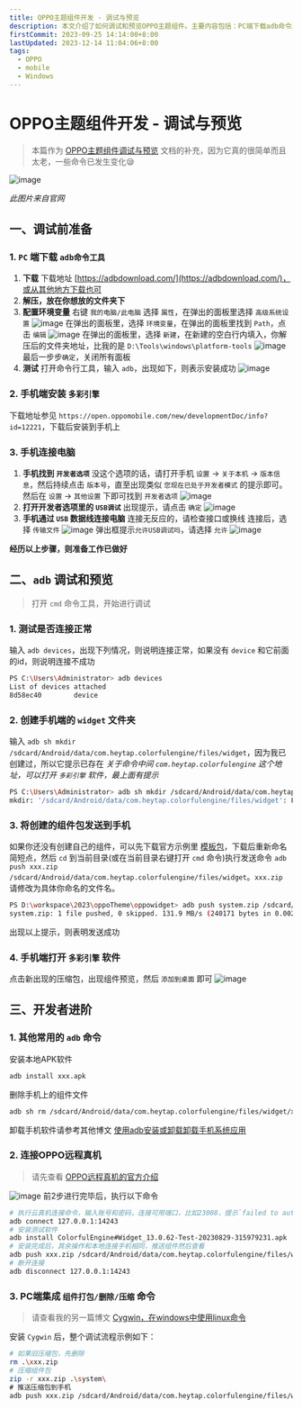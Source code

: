 ```yaml
---
title: OPPO主题组件开发 - 调试与预览
description: 本文介绍了如何调试和预览OPPO主题组件。主要内容包括：PC端下载adb命令工具并配置环境变量，手机端安装多彩引擎并连接电脑，通过adb命令测试连接、创建widget文件夹、发送组件包到手机，以及手机端预览组件。还介绍了其他常用adb命令和连接OPPO远程真机的方法
firstCommit: 2023-09-25 14:14:00+8:00
lastUpdated: 2023-12-14 11:04:06+8:00
tags:
  - OPPO
  - mobile
  - Windows
---
```


# OPPO主题组件开发 - 调试与预览

> 本篇作为 [OPPO主题组件调试与预览](https://open.oppomobile.com/new/developmentDoc/info?id=12221) 文档的补充，因为它真的很简单而且太老，一些命令已发生变化😪

![image](https://www.helloimg.com/i/2025/01/02/677642d50c4b7.png)

_此图片来自官网_

## 一、调试前准备

### 1. `PC` 端下载 `adb命令工具`

1. **下载**
   下载地址 [https://adbdownload.com/](https://adbdownload.com/)，或从其他地方下载也可
2. **解压，放在你想放的文件夹下**
3. **配置环境变量**
   右键 `我的电脑/此电脑` 选择 `属性`，在弹出的面板里选择 `高级系统设置`
   ![image](https://www.helloimg.com/i/2025/01/02/677642d54b705.png)
   在弹出的面板里，选择 `环境变量`，在弹出的面板里找到 `Path`，点击 `编辑`
   ![image](https://www.helloimg.com/i/2025/01/02/677642d605f7d.png)
   在弹出的面板里，选择 `新建`，在新建的空白行内填入，你解压后的文件夹地址，比我的是 `D:\Tools\windows\platform-tools`
   ![image](https://www.helloimg.com/i/2025/01/02/677642d48efcc.png)
   最后一步步`确定`，关闭所有面板
4. **测试**
   打开命令行工具，输入 `adb`，出现如下，则表示安装成功
   ![image](https://www.helloimg.com/i/2025/01/02/677642d3ab872.png)

### 2. 手机端安装 `多彩引擎`

下载地址参见 `https://open.oppomobile.com/new/developmentDoc/info?id=12221`，下载后安装到手机上

### 3. 手机连接电脑

1. **手机找到 `开发者选项`**
   没这个选项的话，请打开手机 `设置` -> `关于本机` -> `版本信息`，然后持续点击 `版本号`，直至出现类似 `您现在已处于开发者模式` 的提示即可。然后在 `设置` -> `其他设置` 下即可找到 `开发者选项`
   ![image](https://www.helloimg.com/i/2025/01/02/677642d41c849.png)
2. **打开开发者选项里的 `USB调试`**
   出现提示，请点击 `确定`
   ![image](https://www.helloimg.com/i/2025/01/02/677642d67e404.png)
3. **手机通过 `USB` 数据线连接电脑**
   连接无反应的，请检查接口或换线
   连接后，选择 `传输文件`
   ![image](https://www.helloimg.com/i/2025/01/02/677642d6d7aa6.png)
   弹出框提示`允许USB调试吗`，请选择 `允许`
   ![image](https://www.helloimg.com/i/2025/01/02/677642d74ce96.png)

**经历以上步骤，则准备工作已做好**

## 二、`adb` 调试和预览

> 打开 `cmd` 命令工具，开始进行调试

### 1. 测试是否连接正常

输入 `adb devices`，出现下列情况，则说明连接正常，如果没有 `device` 和它前面的id，则说明连接不成功

```sh
PS C:\Users\Administrator> adb devices
List of devices attached
8d58ec40        device
```

### 2. 创建手机端的 `widget` 文件夹

输入 `adb sh mkdir /sdcard/Android/data/com.heytap.colorfulengine/files/widget`，因为我已创建过，所以它提示已存在
_关于命令中间 `com.heytap.colorfulengine` 这个地址，可以打开 `多彩引擎` 软件，最上面有提示_

```sh
PS C:\Users\Administrator> adb sh mkdir /sdcard/Android/data/com.heytap.colorfulengine/files/widget
mkdir: '/sdcard/Android/data/com.heytap.colorfulengine/files/widget': File exists
```

### 3. 将创建的组件包发送到手机

如果你还没有创建自己的组件，可以先下载官方示例里 [模板包](https://open.oppomobile.com/new/developmentDoc/info?id=12225)，下载后重新命名简短点，然后 `cd` 到当前目录(或在当前目录右键打开 `cmd` 命令)执行发送命令 `adb push xxx.zip /sdcard/Android/data/com.heytap.colorfulengine/files/widget`。`xxx.zip` 请修改为具体你命名的文件名。

```sh
PS D:\workspace\2023\oppoTheme\oppowidget> adb push system.zip /sdcard/Android/data/com.heytap.colorfulengine/files/widget
system.zip: 1 file pushed, 0 skipped. 131.9 MB/s (240171 bytes in 0.002s)
```

出现以上提示，则表明发送成功

### 4. 手机端打开 `多彩引擎` 软件

点击新出现的压缩包，出现组件预览，然后 `添加到桌面` 即可
![image](https://www.helloimg.com/i/2025/01/02/677642d81bf3b.png)

## 三、开发者进阶

### 1. 其他常用的 `adb` 命令

安装本地APK软件

```sh
adb install xxx.apk
```

删除手机上的组件文件

```sh
adb sh rm /sdcard/Android/data/com.heytap.colorfulengine/files/widget/xxx.zip
```

卸载手机软件请参考其他博文 [使用adb安装或卸载卸载手机系统应用](https://zhuanlan.zhihu.com/p/598860531)

### 2. 连接OPPO远程真机

> 请先查看 [OPPO远程真机的官方介绍](https://open.oppomobile.com/new/introduction?page_name=cloudmachine)

![image](https://www.helloimg.com/i/2025/01/02/677642d7d83a7.png)
前2步进行完毕后，执行以下命令

```sh
# 执行云真机连接命令，输入账号和密码，连接可用端口，比如23008，提示`failed to authenticate to 127.0.0.1:23008`不用理会是正常的
adb connect 127.0.0.1:14243
# 安装测试软件
adb install ColorfulEngine#Widget_13.0.62-Test-20230829-315979231.apk
# 安装完成后，其余操作和本地连接手机相同，推送组件然后查看
adb push xxx.zip /sdcard/Android/data/com.heytap.colorfulengine/files/widget
# 断开连接
adb disconnect 127.0.0.1:14243
```

### 3. PC端集成 `组件打包/删除/压缩` 命令

> 请查看我的另一篇博文 [Cygwin，在windows中使用linux命令](/windows/setting/cygwin-to-linux-command.md)

安装 `Cygwin` 后，整个调试流程示例如下：

```sh
# 如果旧压缩包，先删除
rm .\xxx.zip
# 压缩组件包
zip -r xxx.zip .\system\
# 推送压缩包到手机
adb push xxx.zip /sdcard/Android/data/com.heytap.colorfulengine/files/widget
```
